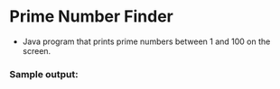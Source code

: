 # Prime Number Finder
- Java program that prints prime numbers between 1 and 100 on the screen.
### Sample output:

